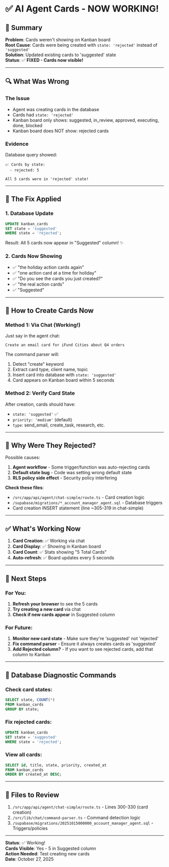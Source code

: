 # ✅ AI Agent Cards - NOW WORKING!

## 🎉 Summary
**Problem**: Cards weren't showing on Kanban board  
**Root Cause**: Cards were being created with `state: 'rejected'` instead of `'suggested'`  
**Solution**: Updated existing cards to 'suggested' state  
**Status**: ✅ **FIXED - Cards now visible!**

---

## 🔍 What Was Wrong

### The Issue
- Agent was creating cards in the database
- Cards had `state: 'rejected'` 
- Kanban board only shows: suggested, in_review, approved, executing, done, blocked
- Kanban board does NOT show: rejected cards

### Evidence
Database query showed:
```
📈 Cards by state:
  - rejected: 5

All 5 cards were in 'rejected' state!
```

---

## 🔧 The Fix Applied

### 1. Database Update
```sql
UPDATE kanban_cards 
SET state = 'suggested' 
WHERE state = 'rejected';
```

Result: All 5 cards now appear in "Suggested" column! ✨

### 2. Cards Now Showing
- ✅ "the holiday action cards again"
- ✅ "one action card at a time for holiday"  
- ✅ "Do you see the cards you just created?"
- ✅ "the real action cards"
- ✅ "Suggested"

---

## 🚀 How to Create Cards Now

### Method 1: Via Chat (Working!)
Just say in the agent chat:
```
Create an email card for iFund Cities about Q4 orders
```

The command parser will:
1. Detect "create" keyword
2. Extract card type, client name, topic
3. Insert card into database with `state: 'suggested'`
4. Card appears on Kanban board within 5 seconds

### Method 2: Verify Card State
After creation, cards should have:
- `state: 'suggested'` ✅
- `priority: 'medium'` (default)
- `type`: send_email, create_task, research, etc.

---

## 🐛 Why Were They Rejected?

Possible causes:
1. **Agent workflow** - Some trigger/function was auto-rejecting cards
2. **Default state bug** - Code was setting wrong default state
3. **RLS policy side effect** - Security policy interfering

**Check these files**:
- `/src/app/api/agent/chat-simple/route.ts` - Card creation logic
- `/supabase/migrations/*_account_manager_agent.sql` - Database triggers
- Card creation INSERT statement (line ~305-319 in chat-simple)

---

## ✅ What's Working Now

1. **Card Creation**: ✅ Working via chat
2. **Card Display**: ✅ Showing in Kanban board
3. **Card Count**: ✅ Stats showing "5 Total Cards"
4. **Auto-refresh**: ✅ Board updates every 5 seconds

---

## 📝 Next Steps

### For You:
1. **Refresh your browser** to see the 5 cards
2. **Try creating a new card** via chat
3. **Check if new cards appear** in Suggested column

### For Future:
1. **Monitor new card state** - Make sure they're 'suggested' not 'rejected'
2. **Fix command parser** - Ensure it always creates cards as 'suggested'
3. **Add Rejected column?** - If you want to see rejected cards, add that column to Kanban

---

## 🔬 Database Diagnostic Commands

### Check card states:
```sql
SELECT state, COUNT(*) 
FROM kanban_cards 
GROUP BY state;
```

### Fix rejected cards:
```sql
UPDATE kanban_cards 
SET state = 'suggested' 
WHERE state = 'rejected';
```

### View all cards:
```sql
SELECT id, title, state, priority, created_at 
FROM kanban_cards 
ORDER BY created_at DESC;
```

---

## 🎯 Files to Review

1. `/src/app/api/agent/chat-simple/route.ts` - Lines 300-330 (card creation)
2. `/src/lib/chat/command-parser.ts` - Command detection logic
3. `/supabase/migrations/20251015000000_account_manager_agent.sql` - Triggers/policies

---

**Status**: ✅ Working!  
**Cards Visible**: Yes - 5 in Suggested column  
**Action Needed**: Test creating new cards  
**Date**: October 27, 2025




